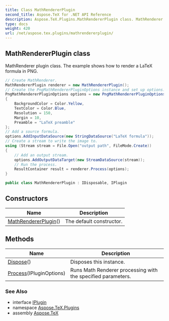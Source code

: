 ```yaml
---
title: Class MathRendererPlugin
second_title: Aspose.TeX for .NET API Reference
description: Aspose.TeX.Plugins.MathRendererPlugin class. MathRenderer plugin class.  The example shows how to render a LaTeX formula in PNG
type: docs
weight: 420
url: /net/aspose.tex.plugins/mathrendererplugin/
---
```

## MathRendererPlugin class

MathRenderer plugin class.  The example shows how to render a LaTeX formula in PNG.

```csharp
// Create MathRenderer.
MathRendererPlugin renderer = new MathRendererPlugin();
// Create the PngMathRendererPluginOptions instance and set up options.
PngMathRendererPluginOptions options = new PngMathRendererPluginOptions()
{
    BackgroundColor = Color.Yellow,
    TextColor = Color.Blue,
    Resolution = 150,
    Margin = 10,
    Preamble = "LaTeX preamble"
};
// Add a source formula.
options.AddInputDataSource(new StringDataSource("LaTeX formula"));
// Create a stream to write the image to.
using (Stream stream = File.Open("output path", FileMode.Create))
{
    // Add an output stream.
    options.AddOutputDataTarget(new StreamDataSource(stream));
    // Run the process.
    ResultContainer result = renderer.Process(options);
}
```

```csharp
public class MathRendererPlugin : IDisposable, IPlugin
```

## Constructors

| Name | Description |
| --- | --- |
| [MathRendererPlugin](mathrendererplugin/)() | The default constructor. |

## Methods

| Name | Description |
| --- | --- |
| [Dispose](../../aspose.tex.plugins/mathrendererplugin/dispose/)() | Disposes this instance. |
| [Process](../../aspose.tex.plugins/mathrendererplugin/process/)(IPluginOptions) | Runs Math Renderer processing with the specified parameters. |

### See Also

* interface [IPlugin](../iplugin/)
* namespace [Aspose.TeX.Plugins](../../aspose.tex.plugins/)
* assembly [Aspose.TeX](../../)


